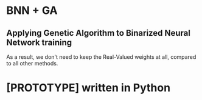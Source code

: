 # BNN + GA

## Applying Genetic Algorithm to Binarized Neural Network training
As a result, we don't need to keep the Real-Valued weights at all, 
compared to all other methods. 

# [PROTOTYPE] written in Python
